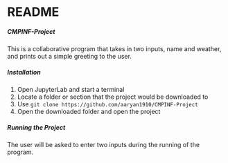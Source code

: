 # README

##### CMPINF-Project

This is a collaborative program that takes in two inputs, name and weather, and prints out a simple greeting to the user. 

##### Installation

1. Open JupyterLab and start a terminal
2. Locate a folder or section that the project would be downloaded to
3. Use `git clone https://github.com/aaryan1910/CMPINF-Project`
4. Open the downloaded folder and open the project

##### Running the Project

The user will be asked to enter two inputs during the running of the program. 

